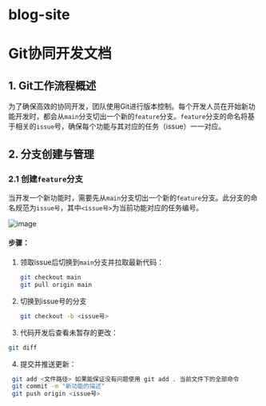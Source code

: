 # blog-site

# Git协同开发文档

## 1. Git工作流程概述

为了确保高效的协同开发，团队使用Git进行版本控制。每个开发人员在开始新功能开发时，都会从`main`分支切出一个新的`feature`分支。`feature`分支的命名将基于相关的`issue`号，确保每个功能与其对应的任务（issue）一一对应。

## 2. 分支创建与管理

### 2.1 创建`feature`分支

当开发一个新功能时，需要先从`main`分支切出一个新的`feature`分支。此分支的命名规范为`issue号`，其中`<issue号>`为当前功能对应的任务编号。


![image](https://github.com/user-attachments/assets/43f865f9-917d-4a38-99a1-0ccaffe043f3)


#### 步骤：
1. 领取issue后切换到`main`分支并拉取最新代码：
   ```bash
   git checkout main
   git pull origin main
    ```
2. 切换到issue号的分支
   ```bash
   git checkout -b <issue号>
   ```
3.	代码开发后查看未暂存的更改：
   ```bash
   git diff 
   ```
4.	提交并推送更新：
   ```bash
    git add <文件路径> 如果能保证没有问题使用 git add . 当前文件下的全部命令
    git commit -m "新功能的描述"
    git push origin <issue号>
   ```

